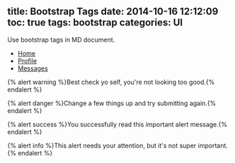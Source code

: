 title: Bootstrap Tags
date: 2014-10-16 12:12:09
toc: true
tags: bootstrap
categories: UI
---

Use bootstrap tags in MD document.

<!-- more -->

<ul class="nav nav-tabs" role="tablist"><li class="active"><a href="#">Home</a></li><li><a href="#">Profile</a></li><li><a href="#">Messages</a></li></ul>


{% alert warning %}Best check yo self, you're not looking too good.{% endalert %}

{% alert danger %}Change a few things up and try submitting again.{% endalert %}

{% alert success %}You successfully read this important alert message.{% endalert %}

{% alert info %}This alert needs your attention, but it's not super important.{% endalert %}